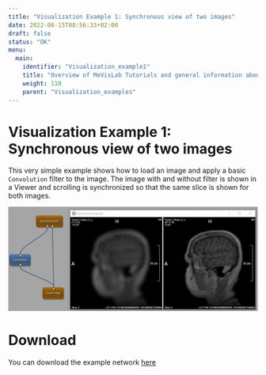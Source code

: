 ```yaml
---
title: "Visualization Example 1: Synchronous view of two images"
date: 2022-06-15T08:56:33+02:00
draft: false
status: "OK"
menu: 
  main:
    identifier: "Visualization_example1"
    title: "Overview of MeVisLab Tutorials and general information about User Interface, Modules, types of Modules, searching for Modules and Glossary including filetypes."
    weight: 110
    parent: "Visualization_examples"
---
```


# Visualization Example 1: Synchronous view of two images
This very simple example shows how to load an image and apply a basic `Convolution` filter to the image. The image with and without filter is shown in a Viewer and scrolling is synchronized so that the same slice is shown for both images. 

![Screenshot](./image.png)

# Download
You can download the example network [here](./VisualizationExample1.mlab)
